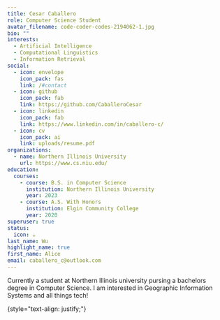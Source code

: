 ```yaml
---
title: Cesar Caballero
role: Computer Science Student
avatar_filename: code-coder-codes-2194062-1.jpg
bio: ""
interests:
  - Artificial Intelligence
  - Computational Linguistics
  - Information Retrieval
social:
  - icon: envelope
    icon_pack: fas
    link: /#contact
  - icon: github
    icon_pack: fab
    link: https://github.com/CaballeroCesar
  - icon: linkedin
    icon_pack: fab
    link: https://www.linkedin.com/in/caballero-c/
  - icon: cv
    icon_pack: ai
    link: uploads/resume.pdf
organizations:
  - name: Northern Illinois University
    url: https://www.cs.niu.edu/
education:
  courses:
    - course: B.S. in Computer Science
      institution: Northern Illinois University
      year: 2023
    - course: A.S. With Honors
      institution: Elgin Community College
      year: 2020
superuser: true
status:
  icon: ☕️
last_name: Wu
highlight_name: true
first_name: Alice
email: caballero_c@outlook.com
---
```

<!--StartFragment-->

Currently a student at Northern Illinois university pursing a bachelors degree in Computer Science. I am interested in Geographic Information Systems and all things tech!

<!--EndFragment-->
{style="text-align: justify;"}